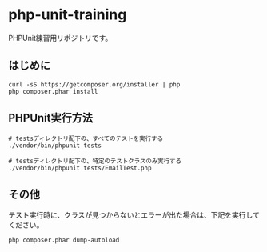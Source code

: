 # php-unit-training

PHPUnit練習用リポジトリです。

## はじめに

```
curl -sS https://getcomposer.org/installer | php
php composer.phar install
```

## PHPUnit実行方法

```
# testsディレクトリ配下の、すべてのテストを実行する
./vendor/bin/phpunit tests

# testsディレクトリ配下の、特定のテストクラスのみ実行する
./vendor/bin/phpunit tests/EmailTest.php
```

## その他

テスト実行時に、クラスが見つからないとエラーが出た場合は、下記を実行してください。

```
php composer.phar dump-autoload
```
